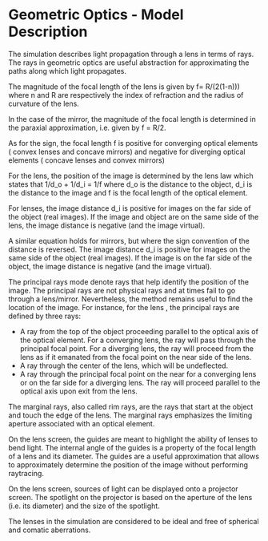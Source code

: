 # Geometric Optics - Model Description

The simulation describes light propagation through a lens in terms of rays. The
rays in geometric optics are useful abstraction for approximating the
paths along which light propagates.

The magnitude of the focal length of the lens is given by f= R/(2(1-n)))
where n and R are respectively the index of refraction and the radius of
curvature of the lens.

In the case of the mirror, the magnitude of the focal length is determined in
the paraxial approximation, i.e. given by f = R/2.

As for the sign, the focal length f is positive for converging optical
elements ( convex lenses and concave mirrors) and negative for diverging optical
elements ( concave lenses and convex mirrors)

For the lens, the position of the image is determined by the lens law which
states that 1/d_o + 1/d_i = 1/f where d_o is the distance to the object, d_i is
the distance to the image and f is the focal length of the optical element.

For lenses, the image distance d_i is positive for images on the far side of the
object (real images). If the image and object are on the same side of the lens,
the image distance is negative (and the image virtual).

A similar equation holds for mirrors, but where the sign convention of the
distance is reversed. The image distance d_i is positive for images on the same
side of the object (real images). If the image is on the far side of the object,
the image distance is negative (and the image virtual).

The principal rays mode denote rays that help identify the position of the
image. The principal rays are not physical rays and at times fail to go through
a lens/mirror. Nevertheless, the method remains useful to find the location of
the image. For instance, for the lens , the principal rays are defined by three
rays:

- A ray from the top of the object proceeding parallel to the optical axis of
  the optical element. For a converging lens, the ray will pass through the
  principal focal point. For a diverging lens, the ray will proceed from the
  lens as if it emanated from the focal point on the near side of the lens.
- A ray through the center of the lens, which will be undeflected.
- A ray through the principal focal point on the near for a converging lens or
  on the far side for a diverging lens. The ray will proceed parallel to the
  optical axis upon exit from the lens.

The marginal rays, also called rim rays, are the rays that start at the object
and touch the edge of the lens. The marginal rays emphasizes the limiting
aperture associated with an optical element.

On the lens screen, the guides are meant to highlight the ability of lenses to
bend light. The internal angle of the guides is a property of the focal length
of a lens and its diameter. The guides are a useful approximation that allows to
approximately determine the position of the image without performing raytracing.

On the lens screen, sources of light can be displayed onto a projector screen.
The spotlight on the projector is based on the aperture of the lens (i.e. its
diameter) and the size of the spotlight.

The lenses in the simulation are considered to be ideal and free of spherical
and comatic aberrations.
